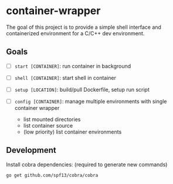 # container-wrapper

The goal of this project is to provide a simple shell interface and containerized environment for a C/C++ dev
environment.

## Goals 

- [ ] `start [CONTAINER]`: run container in background

- [ ] `shell [CONTAINER]`: start shell in container

- [ ] `setup [LOCATION]`: build/pull Dockerfile, setup run script

- [ ] `config [CONTAINER]`: manage multiple environments with single container wrapper
  - list mounted directories
  - list container source
  - (low priority) list container environments
  

## Development

Install cobra dependencies: (required to generate new commands)
```shell script
go get github.com/spf13/cobra/cobra
```